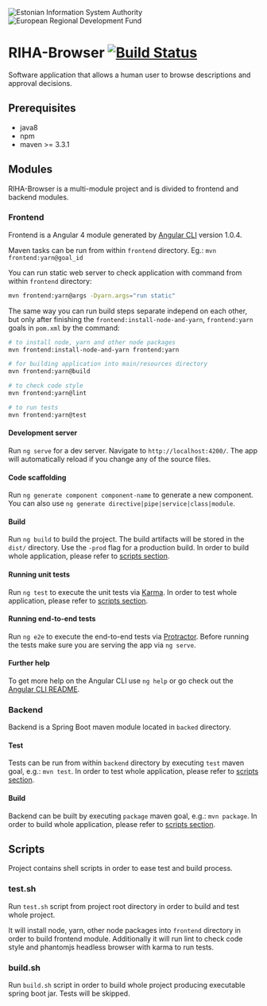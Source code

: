 ![Estonian Information System Authority](https://github.com/e-gov/RIHA-Frontend/raw/master/logo/gov-CVI/lions.png "Estonian Information System Authority") ![European Regional Development Fund](https://github.com/e-gov/RIHA-Frontend/raw/master/logo/EU/EU.png "European Regional Development Fund")

# RIHA-Browser [![Build Status](https://travis-ci.org/e-gov/RIHA-Browser.svg?branch=master)](https://travis-ci.org/e-gov/RIHA-Browser)

Software application that allows a human user to browse descriptions and approval decisions.

## Prerequisites
- java8
- npm
- maven >= 3.3.1

## Modules

RIHA-Browser is a multi-module project and is divided to frontend and backend modules. 

### Frontend

Frontend is a Angular 4 module generated by [Angular CLI](https://github.com/angular/angular-cli) version 1.0.4.

Maven tasks can be run from within `frontend` directory. Eg.: `mvn frontend:yarn@goal_id`

You can run static web server to check application with command from within `frontend` directory:
```bash
mvn frontend:yarn@args -Dyarn.args="run static"
```

The same way you can run build steps separate independ on each other,
but only after finishing the `frontend:install-node-and-yarn`, `frontend:yarn` goals in `pom.xml` by the command:
```bash
# to install node, yarn and other node packages
mvn frontend:install-node-and-yarn frontend:yarn

# for building application into main/resources directory
mvn frontend:yarn@build 

# to check code style
mvn frontend:yarn@lint

# to run tests
mvn frontend:yarn@test
```

#### Development server

Run `ng serve` for a dev server. Navigate to `http://localhost:4200/`. The app will automatically reload if you change any of the source files.

#### Code scaffolding

Run `ng generate component component-name` to generate a new component. You can also use `ng generate directive|pipe|service|class|module`.

#### Build

Run `ng build` to build the project. The build artifacts will be stored in the `dist/` directory. Use the `-prod` flag for a production build. In order to build whole application, please refer to [scripts section](#scripts).

#### Running unit tests

Run `ng test` to execute the unit tests via [Karma](https://karma-runner.github.io). In order to test whole application, please refer to [scripts section](#scripts).

#### Running end-to-end tests

Run `ng e2e` to execute the end-to-end tests via [Protractor](http://www.protractortest.org/).
Before running the tests make sure you are serving the app via `ng serve`.

#### Further help

To get more help on the Angular CLI use `ng help` or go check out the [Angular CLI README](https://github.com/angular/angular-cli/blob/master/README.md).

### Backend
Backend is a Spring Boot maven module located in `backed` directory.

#### Test
Tests can be run from within `backend` directory by executing `test` maven goal, e.g.: `mvn test`. In order to test whole application, please refer to [scripts section](#scripts).

#### Build
Backend can be built by executing `package` maven goal, e.g.: `mvn package`. In order to build whole application, please refer to [scripts section](#scripts).

## Scripts

Project contains shell scripts in order to ease test and build process.

### test.sh
Run `test.sh` script from project root directory in order to build and test whole project.

It will install node, yarn, other node packages into `frontend` directory in order to build frontend module. Additionally it will run lint to check code style and phantomjs headless browser with karma to run tests.

### build.sh
Run `build.sh` script in order to build whole project producing executable spring boot jar. Tests will be skipped.
